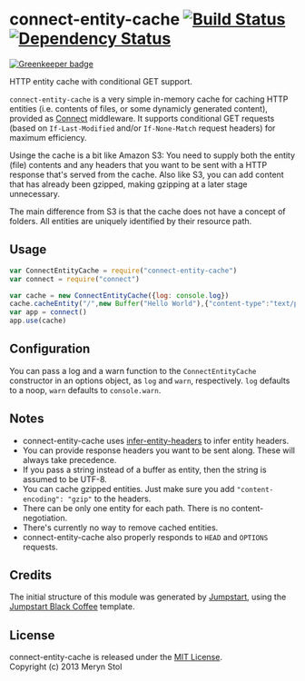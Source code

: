 # connect-entity-cache [![Build Status](https://travis-ci.org/meryn/connect-entity-cache.png?branch=master)](https://travis-ci.org/meryn/connect-entity-cache) [![Dependency Status](https://david-dm.org/meryn/connect-entity-cache.png)](https://david-dm.org/meryn/connect-entity-cache)

[![Greenkeeper badge](https://badges.greenkeeper.io/braveg1rl/connect-entity-cache.svg)](https://greenkeeper.io/)

HTTP entity cache with conditional GET support.

`connect-entity-cache` is a very simple in-memory cache for caching HTTP entities (i.e. contents of files, or some dynamicly generated content), provided as [Connect](http://www.senchalabs.org/connect/) middleware. It supports conditional GET requests (based on `If-Last-Modified` and/or `If-None-Match` request headers) for maximum efficiency.

Usinge the cache is a bit like Amazon S3: You need to supply both the entity (file) contents and any headers that you want to be sent with a HTTP response that's served from the cache. Also like S3, you can add content that has already been gzipped, making gzipping at a later stage unnecessary.

The main difference from S3 is that the cache does not have a concept of folders. All entities are uniquely identified by their resource path.

## Usage

```javascript
var ConnectEntityCache = require("connect-entity-cache")
var connect = require("connect")

var cache = new ConnectEntityCache({log: console.log})
cache.cacheEntity("/",new Buffer("Hello World"),{"content-type":"text/plain"})
var app = connect()
app.use(cache)
```

## Configuration

You can pass a log and a warn function to the `ConnectEntityCache` constructor in an options object, as `log` and `warn`, respectively. `log` defaults to a noop, `warn` defaults to `console.warn`.

## Notes

* connect-entity-cache uses [infer-entity-headers](https://github.com/meryn/infer-entity-headrs) to infer entity headers.
* You can provide response headers you want to be sent along. These will always take precedence.
* If you pass a string instead of a buffer as entity, then the string is assumed to be UTF-8.
* You can cache gzipped entities. Just make sure you add `"content-encoding": "gzip"` to the headers.
* There can be only one entity for each path. There is no content-negotiation.
* There's currently no way to remove cached entities.
* connect-entity-cache also properly responds to `HEAD` and `OPTIONS` requests.

## Credits

The initial structure of this module was generated by [Jumpstart](https://github.com/meryn/jumpstart), using the [Jumpstart Black Coffee](https://github.com/meryn/jumpstart-black-coffee) template.

## License

connect-entity-cache is released under the [MIT License](http://opensource.org/licenses/MIT).  
Copyright (c) 2013 Meryn Stol  